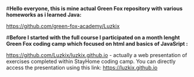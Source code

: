 #**Hello everyone, this is mine actual Green Fox repository with various homeworks as i learned Java:**

https://github.com/green-fox-academy/Luzkix

#**Before I started with the full course I participated on a month lenght Green Fox coding camp which focused on html and basics of JavaSript :**

https://github.com/Luzkix/luzkix.github.io - actually a web presentation of exercises completed within StayHome coding camp. You can directly access the presentation using this link: https://luzkix.github.io


